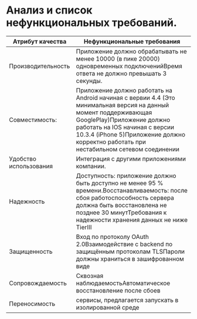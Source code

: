 #  Анализ и список нефункциональных требований.

| **Атрибут качества** | **Нефункциональные требования** |
| --- | --- |
| Производительность | Приложение должно обрабатывать не менее 10000 (в пике 20000) одновременных подключенийВремя ответа не должно превышать 3 секунды. |
| Совместимость: | Приложение должно работать на Android начиная с вервии 4.4 (Это минимальная версия на данный момент поддерживающая GooglePlay)Приложение должно работать на IOS начиная с версии 10.3.4 (iPhone 5)Приложение должно корректно работать при нестабильном сетевом соединении |
| Удобство использования | Интеграция с другими приложениями компании. |
| Надежность | Доступность: приложение должно быть доступно не менее 95 % времени.Восстанавливаемость: после сбоя работоспособность сервера должна быть восстановлена не позднее 30 минутТребования к надежности хранения данных не ниже TierIII |
| Защищенность | Вход по протоколу OAuth 2.0Взаимодействие с backend по защищённым протоколам TLSПароли должны храниться в зашифрованном виде |
| Сопровождаемость | Сквозная наблюдаемостьАвтоматическое восстановление после сбоев |
| Переносимость | сервисы, предлагается запускать в изолированной среде |
